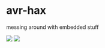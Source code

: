 # avr-hax
messing around with embedded stuff

![](https://cldup.com/VKijsYaXOw.gif)
![](https://cldup.com/FRZJivgoEP.png)
